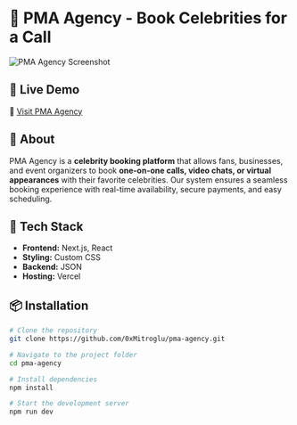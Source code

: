 # 🎤 PMA Agency - Book Celebrities for a Call  

![PMA Agency Screenshot](https://via.placeholder.com/1200x600.png?text=PMA+Agency)  

## 🚀 Live Demo  
🔗 [Visit PMA Agency](https://pma-agency.vercel.app)  

## 📖 About  
PMA Agency is a **celebrity booking platform** that allows fans, businesses, and event organizers to book **one-on-one calls, video chats, or virtual appearances** with their favorite celebrities. Our system ensures a seamless booking experience with real-time availability, secure payments, and easy scheduling.  

## 🎨 Tech Stack  
- **Frontend:** Next.js, React  
- **Styling:** Custom CSS  
- **Backend:** JSON
- **Hosting:** Vercel

## 📦 Installation  

```bash
# Clone the repository
git clone https://github.com/0xMitroglu/pma-agency.git

# Navigate to the project folder
cd pma-agency

# Install dependencies
npm install

# Start the development server
npm run dev
